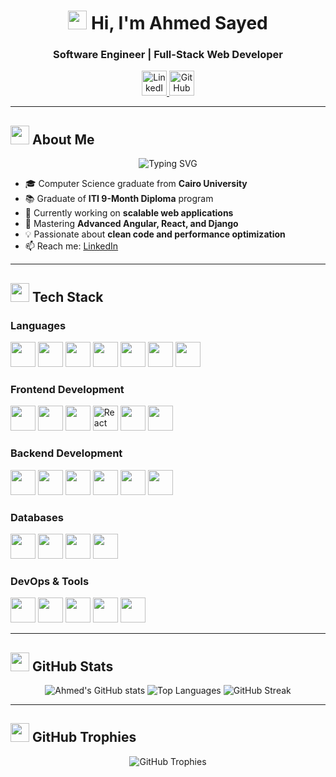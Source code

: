 <div align="center">

# <img src="https://media.giphy.com/media/hvRJCLFzcasrR4ia7z/giphy.gif" width="30px"> Hi, I'm Ahmed Sayed
### **Software Engineer | Full-Stack Web Developer**

<a href="https://www.linkedin.com/in/ahmed-sayed4/">
  <img src="https://cdn-icons-png.flaticon.com/512/174/174857.png" width="40" alt="LinkedIn"/>
</a>
<a href="https://github.com/Ahmed-Sayed-1">
  <img src="https://cdn-icons-png.flaticon.com/512/25/25231.png" width="40" alt="GitHub"/>
</a>

</div>

---

## <img src="https://media.giphy.com/media/WUlplcMpOCEmTGBtBW/giphy.gif" width="30"> About Me

<p align="center">
  <img src="https://readme-typing-svg.demolab.com?font=Fira+Code&pause=1000&color=22D3EE&center=true&vCenter=true&width=435&lines=Full-Stack+Web+Developer;Computer+Science+Graduate;ITI+Diploma+Holder;Open-Source+Enthusiast" alt="Typing SVG" />
</p>

- 🎓 Computer Science graduate from **Cairo University**
- 📚 Graduate of **ITI 9-Month Diploma** program
- 🔭 Currently working on **scalable web applications**
- 🌱 Mastering **Advanced Angular, React, and Django**
- 💡 Passionate about **clean code and performance optimization**
- 📫 Reach me: [LinkedIn](https://www.linkedin.com/in/ahmed-sayed4/)

---

## <img src="https://media.giphy.com/media/QssGEmpkyEOhBCb7e1/giphy.gif" width="30"> Tech Stack

### **Languages**
<p>
  <img src="https://cdn.jsdelivr.net/gh/devicons/devicon/icons/java/java-original.svg" width="40"/>
  <img src="https://cdn.jsdelivr.net/gh/devicons/devicon/icons/javascript/javascript-original.svg" width="40"/>
  <img src="https://cdn.jsdelivr.net/gh/devicons/devicon/icons/typescript/typescript-original.svg" width="40"/>
  <img src="https://cdn.jsdelivr.net/gh/devicons/devicon/icons/python/python-original.svg" width="40"/>
  <img src="https://cdn.jsdelivr.net/gh/devicons/devicon/icons/php/php-original.svg" width="40"/>
  <img src="https://cdn.jsdelivr.net/gh/devicons/devicon/icons/ruby/ruby-original.svg" width="40"/>
  <img src="https://cdn.jsdelivr.net/gh/devicons/devicon/icons/dart/dart-original.svg" width="40"/>
</p>

### **Frontend Development**
<p>
  <img src="https://cdn.jsdelivr.net/gh/devicons/devicon/icons/html5/html5-original.svg" width="40"/>
  <img src="https://cdn.jsdelivr.net/gh/devicons/devicon/icons/css3/css3-original.svg" width="40"/>
  <img src="https://cdn.jsdelivr.net/gh/devicons/devicon/icons/angularjs/angularjs-original.svg" width="40"/>
  <img src="/mnt/data/36879a1d-68f5-419b-93c4-645702b25cfc.png" width="40" alt="React logo"/>
  <img src="https://cdn.jsdelivr.net/gh/devicons/devicon/icons/vuejs/vuejs-original.svg" width="40"/>
  <img src="https://cdn.jsdelivr.net/gh/devicons/devicon/icons/tailwindcss/tailwindcss-plain.svg" width="40"/>
</p>

### **Backend Development**
<p>
  <img src="https://cdn.jsdelivr.net/gh/devicons/devicon/icons/nodejs/nodejs-original.svg" width="40"/>
  <img src="https://cdn.jsdelivr.net/gh/devicons/devicon/icons/django/django-plain.svg" width="40"/>
  <img src="https://cdn.jsdelivr.net/gh/devicons/devicon/icons/laravel/laravel-plain.svg" width="40"/>
  <img src="https://cdn.jsdelivr.net/gh/devicons/devicon/icons/rails/rails-plain.svg" width="40"/>
  <img src="https://cdn.jsdelivr.net/gh/devicons/devicon/icons/express/express-original.svg" width="40"/>
  <img src="https://cdn.jsdelivr.net/gh/devicons/devicon/icons/nestjs/nestjs-plain.svg" width="40"/>
</p>

### **Databases**
<p>
  <img src="https://cdn.jsdelivr.net/gh/devicons/devicon/icons/mysql/mysql-original.svg" width="40"/>
  <img src="https://cdn.jsdelivr.net/gh/devicons/devicon/icons/postgresql/postgresql-original.svg" width="40"/>
  <img src="https://cdn.jsdelivr.net/gh/devicons/devicon/icons/mongodb/mongodb-original.svg" width="40"/>
  <img src="https://cdn.jsdelivr.net/gh/devicons/devicon/icons/sqlite/sqlite-original.svg" width="40"/>
</p>

### **DevOps & Tools**
<p>
  <img src="https://cdn.jsdelivr.net/gh/devicons/devicon/icons/git/git-original.svg" width="40"/>
  <img src="https://cdn.jsdelivr.net/gh/devicons/devicon/icons/docker/docker-original.svg" width="40"/>
  <img src="https://cdn.jsdelivr.net/gh/devicons/devicon/icons/postman/postman-original.svg" width="40"/>
  <img src="https://cdn.jsdelivr.net/gh/devicons/devicon/icons/linux/linux-original.svg" width="40"/>
  <img src="https://cdn.jsdelivr.net/gh/devicons/devicon/icons/nginx/nginx-original.svg" width="40"/>
</p>

---

## <img src="https://media.giphy.com/media/ZCN6F3FAkwsyOGU2RS/giphy.gif" width="30"> GitHub Stats

<div align="center">
  
![Ahmed's GitHub stats](https://github-readme-stats.vercel.app/api?username=Ahmed-Sayed-1&show_icons=true&theme=radical&hide_border=true&include_all_commits=true)
![Top Languages](https://github-readme-stats.vercel.app/api/top-langs/?username=Ahmed-Sayed-1&layout=compact&theme=radical&hide_border=true)
![GitHub Streak](https://streak-stats.demolab.com?user=Ahmed-Sayed-1&theme=radical&hide_border=true)

</div>

---

## <img src="https://media.giphy.com/media/j2pOGeGYKe2xCCKwfi/giphy.gif" width="30"> GitHub Trophies

<div align="center">
  
![GitHub Trophies](https://github-profile-trophy.vercel.app/?username=Ahmed-Sayed-1&theme=radical&no-frame=true&row=2&column=4)

</div>
